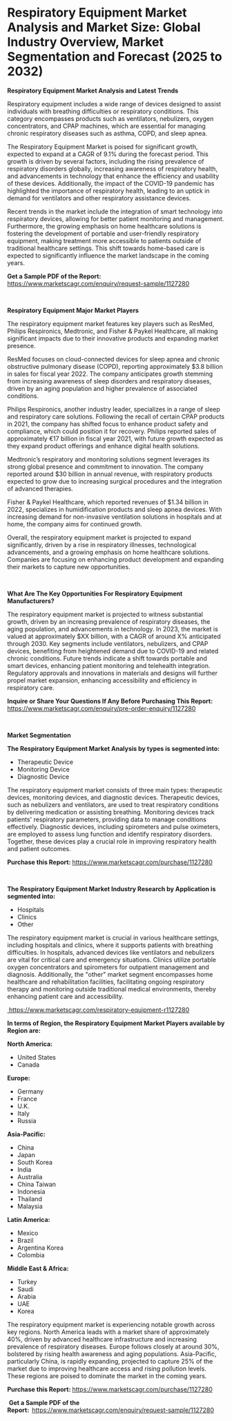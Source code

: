 <p><h1>Respiratory Equipment Market Analysis and Market Size: Global Industry Overview, Market Segmentation and Forecast (2025 to 2032)</h1></p><p><strong>Respiratory Equipment Market Analysis and Latest Trends</strong></p>
<p><p>Respiratory equipment includes a wide range of devices designed to assist individuals with breathing difficulties or respiratory conditions. This category encompasses products such as ventilators, nebulizers, oxygen concentrators, and CPAP machines, which are essential for managing chronic respiratory diseases such as asthma, COPD, and sleep apnea.</p><p>The Respiratory Equipment Market is poised for significant growth, expected to expand at a CAGR of 9.1% during the forecast period. This growth is driven by several factors, including the rising prevalence of respiratory disorders globally, increasing awareness of respiratory health, and advancements in technology that enhance the efficiency and usability of these devices. Additionally, the impact of the COVID-19 pandemic has highlighted the importance of respiratory health, leading to an uptick in demand for ventilators and other respiratory assistance devices.</p><p>Recent trends in the market include the integration of smart technology into respiratory devices, allowing for better patient monitoring and management. Furthermore, the growing emphasis on home healthcare solutions is fostering the development of portable and user-friendly respiratory equipment, making treatment more accessible to patients outside of traditional healthcare settings. This shift towards home-based care is expected to significantly influence the market landscape in the coming years.</p></p>
<p><strong>Get a Sample PDF of the Report:&nbsp;</strong> <a href="https://www.marketscagr.com/enquiry/request-sample/1127280?utm_campaign=3661&utm_medium=2&utm_source=Github&utm_content=ia&utm_term=16042025&utm_id=respiratory-equipment">https://www.marketscagr.com/enquiry/request-sample/1127280</a></p>
<p>&nbsp;</p>
<p><strong>Respiratory Equipment Major Market Players</strong></p>
<p><p>The respiratory equipment market features key players such as ResMed, Philips Respironics, Medtronic, and Fisher & Paykel Healthcare, all making significant impacts due to their innovative products and expanding market presence.</p><p>ResMed focuses on cloud-connected devices for sleep apnea and chronic obstructive pulmonary disease (COPD), reporting approximately $3.8 billion in sales for fiscal year 2022. The company anticipates growth stemming from increasing awareness of sleep disorders and respiratory diseases, driven by an aging population and higher prevalence of associated conditions.</p><p>Philips Respironics, another industry leader, specializes in a range of sleep and respiratory care solutions. Following the recall of certain CPAP products in 2021, the company has shifted focus to enhance product safety and compliance, which could position it for recovery. Philips reported sales of approximately €17 billion in fiscal year 2021, with future growth expected as they expand product offerings and enhance digital health solutions.</p><p>Medtronic’s respiratory and monitoring solutions segment leverages its strong global presence and commitment to innovation. The company reported around $30 billion in annual revenue, with respiratory products expected to grow due to increasing surgical procedures and the integration of advanced therapies.</p><p>Fisher & Paykel Healthcare, which reported revenues of $1.34 billion in 2022, specializes in humidification products and sleep apnea devices. With increasing demand for non-invasive ventilation solutions in hospitals and at home, the company aims for continued growth.</p><p>Overall, the respiratory equipment market is projected to expand significantly, driven by a rise in respiratory illnesses, technological advancements, and a growing emphasis on home healthcare solutions. Companies are focusing on enhancing product development and expanding their markets to capture new opportunities.</p></p>
<p>&nbsp;</p>
<p><strong>What Are The Key Opportunities For Respiratory Equipment Manufacturers?</strong></p>
<p><p>The respiratory equipment market is projected to witness substantial growth, driven by an increasing prevalence of respiratory diseases, the aging population, and advancements in technology. In 2023, the market is valued at approximately $XX billion, with a CAGR of around X% anticipated through 2030. Key segments include ventilators, nebulizers, and CPAP devices, benefiting from heightened demand due to COVID-19 and related chronic conditions. Future trends indicate a shift towards portable and smart devices, enhancing patient monitoring and telehealth integration. Regulatory approvals and innovations in materials and designs will further propel market expansion, enhancing accessibility and efficiency in respiratory care.</p></p>
<p><strong>Inquire or Share Your Questions If Any Before Purchasing This Report:</strong> <a href="https://www.marketscagr.com/enquiry/pre-order-enquiry/1127280?utm_campaign=3661&utm_medium=2&utm_source=Github&utm_content=ia&utm_term=16042025&utm_id=respiratory-equipment">https://www.marketscagr.com/enquiry/pre-order-enquiry/1127280</a></p>
<p>&nbsp;</p>
<p><strong>Market Segmentation</strong></p>
<p><strong>The Respiratory Equipment Market Analysis by types is segmented into:</strong></p>
<p><ul><li>Therapeutic Device</li><li>Monitoring Device</li><li>Diagnostic Device</li></ul></p>
<p><p>The respiratory equipment market consists of three main types: therapeutic devices, monitoring devices, and diagnostic devices. Therapeutic devices, such as nebulizers and ventilators, are used to treat respiratory conditions by delivering medication or assisting breathing. Monitoring devices track patients' respiratory parameters, providing data to manage conditions effectively. Diagnostic devices, including spirometers and pulse oximeters, are employed to assess lung function and identify respiratory disorders. Together, these devices play a crucial role in improving respiratory health and patient outcomes.</p></p>
<p><strong>Purchase this Report:&nbsp;</strong><a href="https://www.marketscagr.com/purchase/1127280?utm_campaign=3661&utm_medium=2&utm_source=Github&utm_content=ia&utm_term=16042025&utm_id=respiratory-equipment">https://www.marketscagr.com/purchase/1127280</a></p>
<p>&nbsp;</p>
<p><strong>The Respiratory Equipment Market Industry Research by Application is segmented into:</strong></p>
<p><ul><li>Hospitals</li><li>Clinics</li><li>Other</li></ul></p>
<p><p>The respiratory equipment market is crucial in various healthcare settings, including hospitals and clinics, where it supports patients with breathing difficulties. In hospitals, advanced devices like ventilators and nebulizers are vital for critical care and emergency situations. Clinics utilize portable oxygen concentrators and spirometers for outpatient management and diagnosis. Additionally, the "other" market segment encompasses home healthcare and rehabilitation facilities, facilitating ongoing respiratory therapy and monitoring outside traditional medical environments, thereby enhancing patient care and accessibility.</p></p>
<p><a href="https://www.marketscagr.com/respiratory-equipment-r1127280?utm_campaign=3661&utm_medium=2&utm_source=Github&utm_content=ia&utm_term=16042025&utm_id=respiratory-equipment">&nbsp;https://www.marketscagr.com/respiratory-equipment-r1127280</a></p>
<p><strong>In terms of Region, the Respiratory Equipment Market Players available by Region are:</strong></p>
<p>
    <p> <strong> North America: </strong>
        <ul>
            <li>United States</li>
            <li>Canada</li>
        </ul>
        </p> 
    <p> <strong> Europe: </strong>
        <ul>
            <li>Germany</li>
            <li>France</li>
            <li>U.K.</li>
            <li>Italy</li>
            <li>Russia</li>
        </ul>
        </p> 
    <p> <strong> Asia-Pacific: </strong>
        <ul>
            <li>China</li>
            <li>Japan</li>
            <li>South Korea</li>
            <li>India</li>
            <li>Australia</li>
            <li>China Taiwan</li>
            <li>Indonesia</li>
            <li>Thailand</li>
            <li>Malaysia</li>
        </ul>
        </p> 
    <p> <strong> Latin America: </strong>
        <ul>
            <li>Mexico</li>
            <li>Brazil</li>
            <li>Argentina Korea</li>
            <li>Colombia</li>
        </ul>
        </p> 
    <p> <strong> Middle East & Africa: </strong>
        <ul>
            <li>Turkey</li>
            <li>Saudi</li>
            <li>Arabia</li>
            <li>UAE</li>
            <li>Korea</li>
        </ul>
    </p>
    </p>
<p><p>The respiratory equipment market is experiencing notable growth across key regions. North America leads with a market share of approximately 40%, driven by advanced healthcare infrastructure and increasing prevalence of respiratory diseases. Europe follows closely at around 30%, bolstered by rising health awareness and aging populations. Asia-Pacific, particularly China, is rapidly expanding, projected to capture 25% of the market due to improving healthcare access and rising pollution levels. These regions are poised to dominate the market in the coming years.</p></p>
<p><strong>Purchase this Report: </strong><a href="https://www.marketscagr.com/purchase/1127280?utm_campaign=3661&utm_medium=2&utm_source=Github&utm_content=ia&utm_term=16042025&utm_id=respiratory-equipment">https://www.marketscagr.com/purchase/1127280</a></p>
<p>&nbsp;<strong>Get a Sample PDF of the Report:&nbsp;&nbsp;</strong><a href="https://www.marketscagr.com/enquiry/request-sample/1127280?utm_campaign=3661&utm_medium=2&utm_source=Github&utm_content=ia&utm_term=16042025&utm_id=respiratory-equipment">https://www.marketscagr.com/enquiry/request-sample/1127280</a></p>
<p><strong></strong></p>
<p><p></p><p></p><p></p></p>